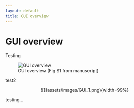 ```yaml
---
layout: default
title: GUI overview
---
```

# GUI overview
Testing
<figure>
  <img src="{{site.url}}/assets/images/GUI_1.png" alt="GUI overview"/>
  <figcaption>GUI overview (Fig S1 from manuscript) </figcaption>
</figure>


test2

<center>
![](assets/images/GUI_1.png){width=99%}
</center>

testing...
